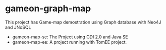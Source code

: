 # gameon-graph-map



This project has Game-map demostration using Graph database with Neo4J and JNoSQL

* gameon-map-se: The Project using CDI 2.0 and Java SE
* gameon-map-ee: A project running with TomEE project.
